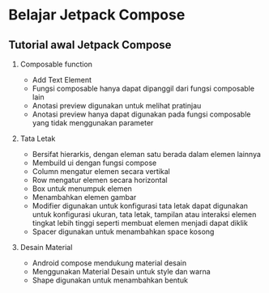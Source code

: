 # Belajar Jetpack Compose

## Tutorial awal Jetpack Compose

1. Composable function
    - Add Text Element
    - Fungsi composable hanya dapat dipanggil dari fungsi composable lain
    - Anotasi preview digunakan untuk melihat pratinjau 
    - Anotasi preview hanya dapat digunakan pada fungsi composable yang tidak menggunakan parameter

2. Tata Letak
   - Bersifat hierarkis, dengan eleman satu berada dalam elemen lainnya
   - Membuild ui dengan fungsi compose
   - Column mengatur elemen secara vertikal
   - Row mengatur elemen secara horizontal
   - Box untuk menumpuk elemen
   - Menambahkan elemen gambar
   - Modifier digunakan untuk konfigurasi tata letak dapat digunakan untuk konfigurasi ukuran, tata letak, tampilan atau interaksi elemen tingkat lebih tinggi seperti membuat elemen menjadi dapat diklik
   - Spacer digunakan untuk menambahkan space kosong

3. Desain Material
   - Android compose mendukung material desain
   - Menggunakan Material Desain untuk style dan warna
   - Shape digunakan untuk menambahkan bentuk